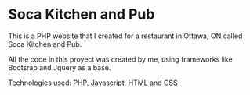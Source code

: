 # Soca Kitchen and Pub

This is a PHP website that I created for a restaurant in Ottawa, ON called Soca Kitchen and Pub.

All the code in this proyect was created by me, using frameworks like Bootsrap and Jquery as a base.

Technologies used: PHP, Javascript, HTML and CSS


